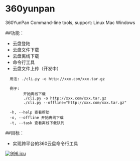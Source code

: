 360yunpan
=========

360YunPan Command-line tools, support: Linux Mac Windows


##功能：
* 云盘登陆
* 云盘文件下载
* 云盘离线下载
* 命令行工具
* 云盘文件上传（开发中）

```
  用法: ./cli.py -o http://xxx.com/xxx.tar.gz

  例子:
        开始离线下载
        ./cli.py -o http://xxx.com/xxx.tar.gz
        ./cli.py --offline="http://xxx.com/xxx.tar.gz"

  -h, --help 查看帮助
  -o, --offline 开始离线下载
  -t, --task 查看离线下载队列
```


##目标：
* 实现跨平台的360云盘命令行工具

[![996.icu](https://img.shields.io/badge/link-996.icu-red.svg)](https://996.icu)
